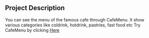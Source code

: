 ## Project Description
You can see the menu of the famous cafe through CafeMenu. It show various categories like coldrink, hotdrink, pastries, fast food etc
Try CafeMenu by clicking <a href="">Here</a>
